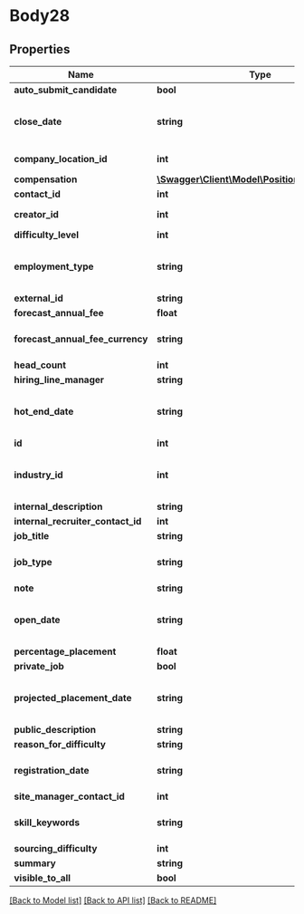 # Body28

## Properties
Name | Type | Description | Notes
------------ | ------------- | ------------- | -------------
**auto_submit_candidate** | **bool** |  | [optional] 
**close_date** | **string** | Close Date for the job. Must be in format \&quot;yyyy-MM-dd&#x27;T&#x27;HH:mm:ss.SSS&#x27;Z&#x27;\&quot; | [optional] 
**company_location_id** | **int** | internal id of location in Vincere | [optional] 
**compensation** | [**\Swagger\Client\Model\PositionCompensation**](PositionCompensation.md) |  | 
**contact_id** | **int** | contact internal id | 
**creator_id** | **int** | internal id of an user in Vincere | [optional] 
**difficulty_level** | **int** |  | [optional] 
**employment_type** | **string** | Employment Type. Please refer to reference section of employment type for possible values. | 
**external_id** | **string** | external Reference id | [optional] 
**forecast_annual_fee** | **float** |  | [optional] 
**forecast_annual_fee_currency** | **string** | Currency. Please refer to reference list for the currency values. | [optional] 
**head_count** | **int** | Head count | [optional] 
**hiring_line_manager** | **string** |  | [optional] 
**hot_end_date** | **string** | Hot End Date Time for the job. Must be in this format \&quot;yyyy-MM-dd&#x27;T&#x27;HH:mm:ss.SSS&#x27;Z&#x27;\&quot; | [optional] 
**id** | **int** | job internal id | [optional] 
**industry_id** | **int** | internal id of industry in Vincere. Please refer to reference section of industry. | [optional] 
**internal_description** | **string** | Internal Description | 
**internal_recruiter_contact_id** | **int** | contact internal id | [optional] 
**job_title** | **string** | Job Title | 
**job_type** | **string** | Job Type. Please refer to reference section of job types for possible values. | 
**note** | **string** | Note | [optional] 
**open_date** | **string** | Open Date for the job. Must be in format \&quot;yyyy-MM-dd&#x27;T&#x27;HH:mm:ss.SSS&#x27;Z&#x27;\&quot; | 
**percentage_placement** | **float** |  | [optional] 
**private_job** | **bool** |  | [optional] 
**projected_placement_date** | **string** | projected placement date for the job. Must be in format \&quot;yyyy-MM-dd&#x27;T&#x27;HH:mm:ss.SSS&#x27;Z&#x27;\&quot; | [optional] 
**public_description** | **string** | Public Description | 
**reason_for_difficulty** | **string** |  | [optional] 
**registration_date** | **string** | Registration Date. Must be in format \&quot;yyyy-MM-dd&#x27;T&#x27;HH:mm:ss.SSS&#x27;Z&#x27;. | 
**site_manager_contact_id** | **int** | contact internal id | [optional] 
**skill_keywords** | **string** | Skill Summary, skills are deliminated by comma, i.e. \&quot;,\&quot; | [optional] 
**sourcing_difficulty** | **int** | from 1 to 10. | [optional] 
**summary** | **string** | Summary | [optional] 
**visible_to_all** | **bool** |  | [optional] 

[[Back to Model list]](../../README.md#documentation-for-models) [[Back to API list]](../../README.md#documentation-for-api-endpoints) [[Back to README]](../../README.md)

